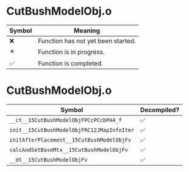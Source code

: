 # CutBushModelObj.o
| Symbol | Meaning 
| ------------- | ------------- 
| :x: | Function has not yet been started. 
| :eight_pointed_black_star: | Function is in progress. 
| :white_check_mark: | Function is completed. 


# CutBushModelObj.o
| Symbol | Decompiled? |
| ------------- | ------------- |
| `__ct__15CutBushModelObjFPCcPCcbPA4_f` | :white_check_mark: |
| `init__15CutBushModelObjFRC12JMapInfoIter` | :white_check_mark: |
| `initAfterPlacement__15CutBushModelObjFv` | :white_check_mark: |
| `calcAndSetBaseMtx__15CutBushModelObjFv` | :white_check_mark: |
| `__dt__15CutBushModelObjFv` | :white_check_mark: |
